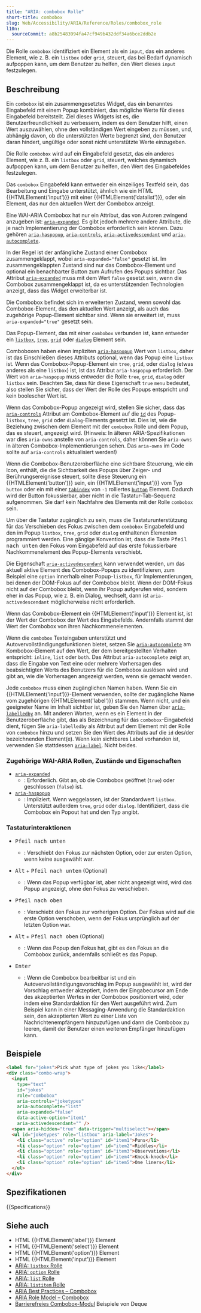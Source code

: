 ```yaml
---
title: "ARIA: combobox Rolle"
short-title: combobox
slug: Web/Accessibility/ARIA/Reference/Roles/combobox_role
l10n:
  sourceCommit: a8b25483994fa47cf949b432ddf34a6bce2ddb2e
---
```


Die Rolle `combobox` identifiziert ein Element als ein `input`, das ein anderes Element, wie z. B. ein `listbox` oder `grid`, steuert, das bei Bedarf dynamisch aufpoppen kann, um dem Benutzer zu helfen, den Wert dieses `input` festzulegen.

## Beschreibung

Ein `combobox` ist ein zusammengesetztes Widget, das ein benanntes Eingabefeld mit einem Popup kombiniert, das mögliche Werte für dieses Eingabefeld bereitstellt. Ziel dieses Widgets ist es, die Benutzerfreundlichkeit zu verbessern, indem es dem Benutzer hilft, einen Wert auszuwählen, ohne den vollständigen Wert eingeben zu müssen, und, abhängig davon, ob die unterstützten Werte begrenzt sind, den Benutzer daran hindert, ungültige oder sonst nicht unterstützte Werte einzugeben.

Die Rolle `combobox` wird auf ein Eingabefeld gesetzt, das ein anderes Element, wie z. B. ein `listbox` oder `grid`, steuert, welches dynamisch aufpoppen kann, um dem Benutzer zu helfen, den Wert des Eingabefeldes festzulegen.

Das `combobox` Eingabefeld kann entweder ein einzeiliges Textfeld sein, das Bearbeitung und Eingabe unterstützt, ähnlich wie ein HTML {{HTMLElement('input')}} mit einer {{HTMLElement('datalist')}}, oder ein Element, das nur den aktuellen Wert der Combobox anzeigt.

Eine WAI-ARIA Combobox hat nur ein Attribut, das von Autoren zwingend anzugeben ist: [`aria-expanded`](/de/docs/Web/Accessibility/ARIA/Reference/Attributes/aria-expanded). Es gibt jedoch mehrere andere Attribute, die je nach Implementierung der Combobox erforderlich sein können. Dazu gehören [`aria-haspopup`](/de/docs/Web/Accessibility/ARIA/Reference/Attributes/aria-haspopup), [`aria-controls`](/de/docs/Web/Accessibility/ARIA/Reference/Attributes/aria-controls), [`aria-activedescendant`](/de/docs/Web/Accessibility/ARIA/Reference/Attributes/aria-activedescendant) und [`aria-autocomplete`](/de/docs/Web/Accessibility/ARIA/Reference/Attributes/aria-autocomplete).

In der Regel ist der anfängliche Zustand einer Combobox zusammengeklappt, wobei `aria-expanded="false"` gesetzt ist. Im zusammengeklappten Zustand sind nur das Combobox-Element und optional ein benachbarter Button zum Aufrufen des Popups sichtbar. Das Attribut [`aria-expanded`](/de/docs/Web/Accessibility/ARIA/Reference/Attributes/aria-expanded) muss mit dem Wert `false` gesetzt sein, wenn die Combobox zusammengeklappt ist, da es unterstützenden Technologien anzeigt, dass das Widget erweiterbar ist.

Die Combobox befindet sich im erweiterten Zustand, wenn sowohl das Combobox-Element, das den aktuellen Wert anzeigt, als auch das zugehörige Popup-Element sichtbar sind. Wenn sie erweitert ist, muss `aria-expanded="true"` gesetzt sein.

Das Popup-Element, das mit einer `combobox` verbunden ist, kann entweder ein [`listbox`](/de/docs/Web/Accessibility/ARIA/Reference/Roles/listbox_role), [`tree`](/de/docs/Web/Accessibility/ARIA/Reference/Roles/tree_role), [`grid`](/de/docs/Web/Accessibility/ARIA/Reference/Roles/grid_role) oder [`dialog`](/de/docs/Web/Accessibility/ARIA/Reference/Roles/dialog_role) Element sein.

Comboboxen haben einen impliziten [`aria-haspopup`](/de/docs/Web/Accessibility/ARIA/Reference/Attributes/aria-haspopup) Wert von `listbox`, daher ist das Einschließen dieses Attributs optional, wenn das Popup eine `listbox` ist. Wenn das Combobox-Popup-Element ein `tree`, `grid`, oder `dialog` (etwas anderes als eine `listbox`) ist, ist das Attribut `aria-haspopup` erforderlich. Der Wert von `aria-haspopup` muss entweder die Rolle `tree`, `grid`, `dialog` oder `listbox` sein. Beachten Sie, dass für diese Eigenschaft `true` `menu` bedeutet, also stellen Sie sicher, dass der Wert der Rolle des Popups entspricht und kein boolescher Wert ist.

Wenn das Combobox-Popup angezeigt wird, stellen Sie sicher, dass das [`aria-controls`](/de/docs/Web/Accessibility/ARIA/Reference/Attributes/aria-controls) Attribut am Combobox-Element auf die [`id`](/de/docs/Web/HTML/Reference/Global_attributes/id) des Popup-`listbox`, `tree`, `grid` oder `dialog`-Elements gesetzt ist. Dies ist, wie die Beziehung zwischen dem Element mit der `combobox` Rolle und dem Popup, das es steuert, angezeigt wird. (Hinweis: In älteren ARIA-Spezifikationen war dies `aria-owns` anstelle von `aria-controls`, daher können Sie `aria-owns` in älteren Combobox-Implementierungen sehen. Das `aria-owns` im Code sollte auf `aria-controls` aktualisiert werden!)

Wenn die Combobox-Benutzeroberfläche eine sichtbare Steuerung, wie ein Icon, enthält, die die Sichtbarkeit des Popups über Zeiger- und Berührungsereignisse steuert, sollte diese Steuerung ein {{HTMLElement('button')}} sein, ein {{HTMLElement('input')}} vom Typ `button` oder ein mit einer [`tabindex`](/de/docs/Web/HTML/Reference/Global_attributes/tabindex) von `-1` rolliertes [`button`](/de/docs/Web/Accessibility/ARIA/Reference/Roles/button_role) Element. Dadurch wird der Button fokussierbar, aber nicht in die Tastatur-Tab-Sequenz aufgenommen. Sie darf kein Nachfahre des Elements mit der Rolle `combobox` sein.

Um über die Tastatur zugänglich zu sein, muss die Tastaturunterstützung für das Verschieben des Fokus zwischen dem `combobox` Eingabefeld und den im Popup `listbox`, `tree`, `grid` oder `dialog` enthaltenen Elementen programmiert werden. Eine gängige Konvention ist, dass die Taste <kbd>Pfeil nach unten</kbd> den Fokus vom Eingabefeld auf das erste fokussierbare Nachkommenelement des Popup-Elements verschiebt.

Die Eigenschaft [`aria-activedescendant`](/de/docs/Web/Accessibility/ARIA/Reference/Attributes/aria-activedescendant) kann verwendet werden, um das aktuell aktive Element des Combobox-Popups zu identifizieren, zum Beispiel eine `option` innerhalb einer Popup-`listbox`, für Implementierungen, bei denen der DOM-Fokus auf der Combobox bleibt. Wenn der DOM-Fokus nicht auf der Combobox bleibt, wenn ihr Popup aufgerufen wird, sondern eher in das Popup, wie z. B. ein Dialog, wechselt, dann ist `aria-activedescendant` möglicherweise nicht erforderlich.

Wenn das Combobox-Element ein {{HTMLElement('input')}} Element ist, ist der Wert der Combobox der Wert des Eingabefelds. Andernfalls stammt der Wert der Combobox von ihren Nachkommenelementen.

Wenn die `combobox` Texteingaben unterstützt und Autovervollständigungsfunktionen bietet, setzen Sie [`aria-autocomplete`](/de/docs/Web/Accessibility/ARIA/Reference/Attributes/aria-autocomplete) am Kombobox-Element auf den Wert, der dem bereitgestellten Verhalten entspricht: `inline`, `list` oder `both`. Das Attribut `aria-autocomplete` zeigt an, dass die Eingabe von Text eine oder mehrere Vorhersagen des beabsichtigten Werts des Benutzers für die Combobox auslösen wird und gibt an, wie die Vorhersagen angezeigt werden, wenn sie gemacht werden.

Jede `combobox` muss einen zugänglichen Namen haben. Wenn Sie ein {{HTMLElement('input')}}-Element verwenden, sollte der zugängliche Name vom zugehörigen {{HTMLElement('label')}} stammen. Wenn nicht, und ein geeigneter Name im Inhalt sichtbar ist, geben Sie den Namen über [`aria-labelledby`](/de/docs/Web/Accessibility/ARIA/Reference/Attributes/aria-labelledby) an. Mit anderen Worten, wenn es ein Element in der Benutzeroberfläche gibt, das als Bezeichnung für das `combobox`-Eingabefeld dient, fügen Sie `aria-labelledby` als Attribut auf dem Element mit der Rolle von `combobox` hinzu und setzen Sie den Wert des Attributs auf die `id` des/der bezeichnenden Element(e). Wenn kein sichtbares Label vorhanden ist, verwenden Sie stattdessen [`aria-label`](/de/docs/Web/Accessibility/ARIA/Reference/Attributes/aria-label). Nicht beides.

### Zugehörige WAI-ARIA Rollen, Zustände und Eigenschaften

- [`aria-expanded`](/de/docs/Web/Accessibility/ARIA/Reference/Attributes/aria-expanded)
  - : Erforderlich. Gibt an, ob die Combobox geöffnet (`true`) oder geschlossen (`false`) ist.
- [`aria-haspopup`](/de/docs/Web/Accessibility/ARIA/Reference/Attributes/aria-haspopup)
  - : Impliziert. Wenn weggelassen, ist der Standardwert `listbox`. Unterstützt außerdem `tree`, `grid` oder `dialog`. Identifiziert, dass die Combobox ein Popout hat und den Typ angibt.

### Tastaturinteraktionen

- <kbd>Pfeil nach unten</kbd>

  - : Verschiebt den Fokus zur nächsten Option, oder zur ersten Option, wenn keine ausgewählt war.

- <kbd>Alt</kbd> + <kbd>Pfeil nach unten</kbd> (Optional)

  - : Wenn das Popup verfügbar ist, aber nicht angezeigt wird, wird das Popup angezeigt, ohne den Fokus zu verschieben.

- <kbd>Pfeil nach oben</kbd>

  - : Verschiebt den Fokus zur vorherigen Option. Der Fokus wird auf die erste Option verschoben, wenn der Fokus ursprünglich auf der letzten Option war.

- <kbd>Alt</kbd> + <kbd>Pfeil nach oben</kbd> (Optional)

  - : Wenn das Popup den Fokus hat, gibt es den Fokus an die Combobox zurück, andernfalls schließt es das Popup.

- <kbd>Enter</kbd>
  - : Wenn die Combobox bearbeitbar ist und ein Autovervollständigungsvorschlag im Popup ausgewählt ist, wird der Vorschlag entweder akzeptiert, indem der Eingabecursor am Ende des akzeptierten Wertes in der Combobox positioniert wird, oder indem eine Standardaktion für den Wert ausgeführt wird. Zum Beispiel kann in einer Messaging-Anwendung die Standardaktion sein, den akzeptierten Wert zu einer Liste von Nachrichtenempfängern hinzuzufügen und dann die Combobox zu leeren, damit der Benutzer einen weiteren Empfänger hinzufügen kann.

## Beispiele

```html
<label for="jokes">Pick what type of jokes you like</label>
<div class="combo-wrap">
  <input
    type="text"
    id="jokes"
    role="combobox"
    aria-controls="joketypes"
    aria-autocomplete="list"
    aria-expanded="false"
    data-active-option="item1"
    aria-activedescendant="" />
  <span aria-hidden="true" data-trigger="multiselect"></span>
  <ul id="joketypes" role="listbox" aria-label="Jokes">
    <li class="active" role="option" id="item1">Puns</li>
    <li class="option" role="option" id="item2">Riddles</li>
    <li class="option" role="option" id="item3">Observations</li>
    <li class="option" role="option" id="item4">Knock-knock</li>
    <li class="option" role="option" id="item5">One liners</li>
  </ul>
</div>
```

## Spezifikationen

{{Specifications}}

## Siehe auch

- HTML {{HTMLElement('label')}} Element
- HTML {{HTMLElement('select')}} Element
- HTML {{HTMLElement('option')}} Element
- HTML {{HTMLElement('input')}} Element
- [ARIA: `listbox` Rolle](/de/docs/Web/Accessibility/ARIA/Reference/Roles/listbox_role)
- [ARIA: `option` Rolle](/de/docs/Web/Accessibility/ARIA/Reference/Roles/option_role)
- [ARIA: `list` Rolle](/de/docs/Web/Accessibility/ARIA/Reference/Roles/list_role)
- [ARIA: `listitem` Rolle](/de/docs/Web/Accessibility/ARIA/Reference/Roles/listitem_role)
- [ARIA Best Practices – Combobox](https://www.w3.org/WAI/ARIA/apg/patterns/combobox/)
- [ARIA Role Model – Combobox](https://www.w3.org/TR/wai-aria-1.2/#combobox)
- [Barrierefreies Combobox-Modul](https://dequelabs.github.io/combobo/demo/) Beispiele von Deque
